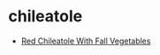 # chileatole

 * [Red Chileatole With Fall Vegetables](index/r/red-chileatole-with-fall-vegetables-235967.json)

